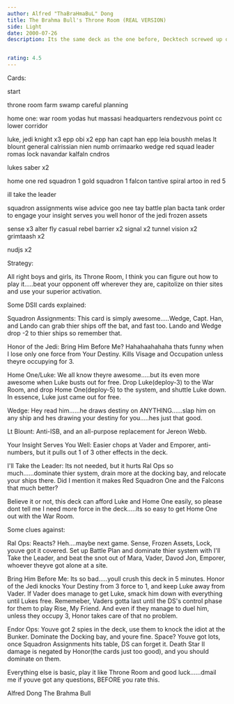 ```yaml
---
author: Alfred "ThaBraHmaBuL" Dong
title: The Brahma Bull's Throne Room (REAL VERSION)
side: Light
date: 2000-07-26
description: Its the same deck as the one before, Decktech screwed up on my cardlist


rating: 4.5
---
```

Cards: 


start

throne room
farm
swamp
careful planning

home one: war room
yodas hut
massasi headquarters
rendezvous point
cc lower corridor

luke, jedi knight x3
epp obi x2
epp han
capt han
epp leia
boushh
melas
lt blount
general calrissian
nien numb
orrimaarko
wedge red squad leader
romas lock navandar
kalfaln cndros

lukes saber x2

home one
red squadron 1
gold squadron 1
falcon
tantive
spiral
artoo in red 5

ill take the leader

squadron assignments
wise advice
goo nee tay
battle plan
bacta tank
order to engage
your insight serves you well
honor of the jedi
frozen assets

sense x3
alter
fly casual
rebel barrier x2
signal x2
tunnel vision x2
grimtaash x2

nudjs x2


Strategy: 

All right boys and girls, its Throne Room, I think you can figure out how to play it.....beat your opponent off wherever they are, capitolize on thier sites and use your superior activation.

Some DSII cards explained:

Squadron Assignments: This card is simply awesome.....Wedge, Capt. Han, and Lando can grab thier ships off the bat, and fast too. Lando and Wedge drop -2 to thier ships so remember that.

Honor of the Jedi: Bring Him Before Me? Hahahaahahaha thats funny when I lose only one force from Your Destiny. Kills Visage and Occupation unless theyre occupying for 3.

Home One/Luke: We all know theyre awesome.....but its even more awesome when Luke busts out for free. Drop Luke(deploy-3) to the War Room, and drop Home One(deploy-5) to the system, and shuttle Luke down. In essence, Luke just came out for free.

Wedge: Hey read him......he draws destiny on ANYTHING......slap him on any ship and hes drawing your destiny for you.....hes just that good.

Lt Blount: Anti-ISB, and an all-purpose replacement for Jereon Webb.

Your Insight Serves You Well: Easier chops at Vader and Emporer, anti-numbers, but it pulls out 1 of 3 other effects in the deck.

I'll Take the Leader: Its not needed, but it hurts Ral Ops so much......dominate thier system, drain more at the docking bay, and relocate your ships there. Did I mention it makes Red Squadron One and the Falcons that much better?


Believe it or not, this deck can afford Luke and Home One easily, so please dont tell me I need more force in the deck.....its so easy to get Home One out with the War Room.


Some clues against:

Ral Ops: Reacts? Heh....maybe next game. Sense, Frozen Assets, Lock, youve got it covered. Set up Battle Plan and dominate thier system with I'll Take the Leader, and beat the snot out of Mara, Vader, Davod Jon, Emporer, whoever theyve got alone at a site.

Bring Him Before Me: Its so bad.....youll crush this deck in 5 minutes. Honor of the Jedi knocks Your Destiny from 3 force to 1, and keep Luke away from Vader. If Vader does manage to get Luke, smack him down with everything until Lukes free. Rememeber, Vaders gotta last until the DS's control phase for them to play Rise, My Friend. And even if they manage to duel him, unless they occupy 3, Honor takes care of that no problem.


Endor Ops: Youve got 2 spies in the deck, use them to knock the idiot at the Bunker. Dominate the Docking bay, and youre fine. Space? Youve got lots, once Squadron Assignments hits table, DS can forget it. Death Star II damage is negated by Honor(the cards just too good), and you should dominate on them.

Everything else is basic, play it like Throne Room and good luck......dmail me if youve got any questions, BEFORE you rate this.


Alfred Dong
The Brahma Bull




